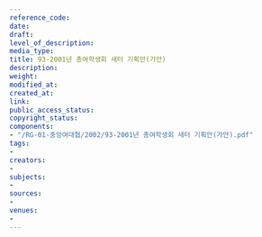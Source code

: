 ```yaml
---
reference_code: 
date: 
draft: 
level_of_description: 
media_type: 
title: 93-2001년 총여학생회 새터 기획안(가안)
description: 
weight: 
modified_at: 
created_at: 
link: 
public_access_status: 
copyright_status: 
components:
- "/RG-01-중앙여대협/2002/93-2001년 총여학생회 새터 기획안(가안).pdf"
tags:
- 
creators:
- 
subjects:
- 
sources:
- 
venues:
- 
---
```

